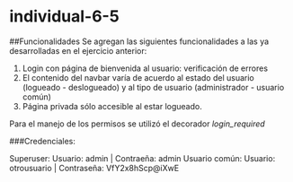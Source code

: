 # individual-6-5

##Funcionalidades
Se agregan las siguientes funcionalidades a las ya desarrolladas en el ejercicio anterior:

1. Login con página de bienvenida al usuario: verificación de errores
2. El contenido del navbar varía de acuerdo al estado del usuario (logueado - deslogueado) y al tipo de usuario (administrador - usuario común)
3. Página privada sólo accesible al estar logueado.

Para el manejo de los permisos se utilizó el decorador *login_required*

###Credenciales:

Superuser: Usuario: admin | Contraeña: admin
Usuario común: Usuario: otrousuario | Contraseña: VfY2x8hScp@iXwE
